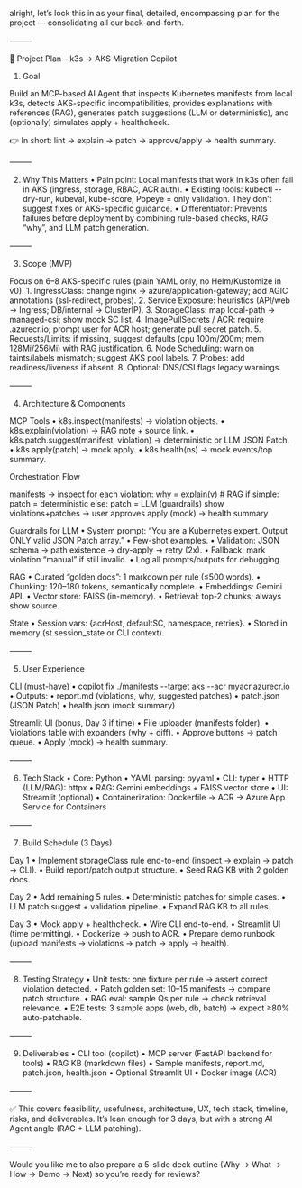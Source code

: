 alright, let’s lock this in as your final, detailed, encompassing plan for the project — consolidating all our back-and-forth.

⸻

📌 Project Plan – k3s → AKS Migration Copilot

1. Goal

Build an MCP-based AI Agent that inspects Kubernetes manifests from local k3s, detects AKS-specific incompatibilities, provides explanations with references (RAG), generates patch suggestions (LLM or deterministic), and (optionally) simulates apply + healthcheck.

👉 In short: lint → explain → patch → approve/apply → health summary.

⸻

2. Why This Matters
   • Pain point: Local manifests that work in k3s often fail in AKS (ingress, storage, RBAC, ACR auth).
   • Existing tools: kubectl --dry-run, kubeval, kube-score, Popeye = only validation. They don’t suggest fixes or AKS-specific guidance.
   • Differentiator: Prevents failures before deployment by combining rule-based checks, RAG “why”, and LLM patch generation.

⸻

3. Scope (MVP)

Focus on 6–8 AKS-specific rules (plain YAML only, no Helm/Kustomize in v0). 1. IngressClass: change nginx → azure/application-gateway; add AGIC annotations (ssl-redirect, probes). 2. Service Exposure: heuristics (API/web → Ingress; DB/internal → ClusterIP). 3. StorageClass: map local-path → managed-csi; show mock SC list. 4. ImagePullSecrets / ACR: require <acr>.azurecr.io; prompt user for ACR host; generate pull secret patch. 5. Requests/Limits: if missing, suggest defaults (cpu 100m/200m; mem 128Mi/256Mi) with RAG justification. 6. Node Scheduling: warn on taints/labels mismatch; suggest AKS pool labels. 7. Probes: add readiness/liveness if absent. 8. Optional: DNS/CSI flags legacy warnings.

⸻

4. Architecture & Components

MCP Tools
• k8s.inspect(manifests) → violation objects.
• k8s.explain(violation) → RAG note + source link.
• k8s.patch.suggest(manifest, violation) → deterministic or LLM JSON Patch.
• k8s.apply(patch) → mock apply.
• k8s.health(ns) → mock events/top summary.

Orchestration Flow

manifests → inspect
for each violation:
why = explain(v) # RAG
if simple: patch = deterministic
else: patch = LLM (guardrails)
show violations+patches → user approves
apply (mock) → health summary

Guardrails for LLM
• System prompt: “You are a Kubernetes expert. Output ONLY valid JSON Patch array.”
• Few-shot examples.
• Validation: JSON schema → path existence → dry-apply → retry (2x).
• Fallback: mark violation “manual” if still invalid.
• Log all prompts/outputs for debugging.

RAG
• Curated “golden docs”: 1 markdown per rule (≤500 words).
• Chunking: 120–180 tokens, semantically complete.
• Embeddings: Gemini API.
• Vector store: FAISS (in-memory).
• Retrieval: top-2 chunks; always show source.

State
• Session vars: {acrHost, defaultSC, namespace, retries}.
• Stored in memory (st.session_state or CLI context).

⸻

5. User Experience

CLI (must-have)
• copilot fix ./manifests --target aks --acr myacr.azurecr.io
• Outputs:
• report.md (violations, why, suggested patches)
• patch.json (JSON Patch)
• health.json (mock summary)

Streamlit UI (bonus, Day 3 if time)
• File uploader (manifests folder).
• Violations table with expanders (why + diff).
• Approve buttons → patch queue.
• Apply (mock) → health summary.

⸻

6. Tech Stack
   • Core: Python
   • YAML parsing: pyyaml
   • CLI: typer
   • HTTP (LLM/RAG): httpx
   • RAG: Gemini embeddings + FAISS vector store
   • UI: Streamlit (optional)
   • Containerization: Dockerfile → ACR → Azure App Service for Containers

⸻

7. Build Schedule (3 Days)

Day 1
• Implement storageClass rule end-to-end (inspect → explain → patch → CLI).
• Build report/patch output structure.
• Seed RAG KB with 2 golden docs.

Day 2
• Add remaining 5 rules.
• Deterministic patches for simple cases.
• LLM patch suggest + validation pipeline.
• Expand RAG KB to all rules.

Day 3
• Mock apply + healthcheck.
• Wire CLI end-to-end.
• Streamlit UI (time permitting).
• Dockerize → push to ACR.
• Prepare demo runbook (upload manifests → violations → patch → apply → health).

⸻

8. Testing Strategy
   • Unit tests: one fixture per rule → assert correct violation detected.
   • Patch golden set: 10–15 manifests → compare patch structure.
   • RAG eval: sample Qs per rule → check retrieval relevance.
   • E2E tests: 3 sample apps (web, db, batch) → expect ≥80% auto-patchable.

⸻

9. Deliverables
   • CLI tool (copilot)
   • MCP server (FastAPI backend for tools)
   • RAG KB (markdown files)
   • Sample manifests, report.md, patch.json, health.json
   • Optional Streamlit UI
   • Docker image (ACR)

⸻

✅ This covers feasibility, usefulness, architecture, UX, tech stack, timeline, risks, and deliverables.
It’s lean enough for 3 days, but with a strong AI Agent angle (RAG + LLM patching).

⸻

Would you like me to also prepare a 5-slide deck outline (Why → What → How → Demo → Next) so you’re ready for reviews?
